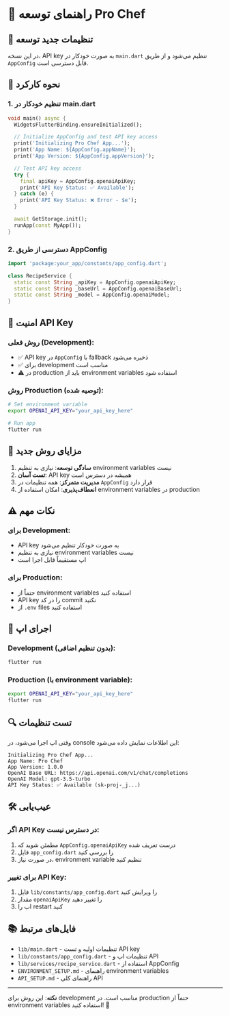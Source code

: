 # 🚀 راهنمای توسعه Pro Chef

## 🔧 تنظیمات جدید توسعه

در این نسخه، API key به صورت خودکار در `main.dart` تنظیم می‌شود و از طریق `AppConfig` قابل دسترسی است.

## 📱 نحوه کارکرد

### 1. **تنظیم خودکار در main.dart**

```dart
void main() async {
  WidgetsFlutterBinding.ensureInitialized();

  // Initialize AppConfig and test API key access
  print('Initializing Pro Chef App...');
  print('App Name: ${AppConfig.appName}');
  print('App Version: ${AppConfig.appVersion}');

  // Test API key access
  try {
    final apiKey = AppConfig.openaiApiKey;
    print('API Key Status: ✅ Available');
  } catch (e) {
    print('API Key Status: ❌ Error - $e');
  }

  await GetStorage.init();
  runApp(const MyApp());
}
```

### 2. **دسترسی از طریق AppConfig**

```dart
import 'package:your_app/constants/app_config.dart';

class RecipeService {
  static const String _apiKey = AppConfig.openaiApiKey;
  static const String _baseUrl = AppConfig.openaiBaseUrl;
  static const String _model = AppConfig.openaiModel;
}
```

## 🔐 امنیت API Key

### **روش فعلی (Development):**

- ✅ API key در `AppConfig` با fallback ذخیره می‌شود
- ✅ برای development مناسب است
- ⚠️ در production باید از environment variables استفاده شود

### **روش Production (توصیه شده):**

```bash
# Set environment variable
export OPENAI_API_KEY="your_api_key_here"

# Run app
flutter run
```

## 🎯 مزایای روش جدید

1. **سادگی توسعه**: نیازی به تنظیم environment variables نیست
2. **تست آسان**: API key همیشه در دسترس است
3. **مدیریت متمرکز**: همه تنظیمات در `AppConfig` قرار دارد
4. **انعطاف‌پذیری**: امکان استفاده از environment variables در production

## ⚠️ نکات مهم

### **برای Development:**

- API key به صورت خودکار تنظیم می‌شود
- نیازی به تنظیم environment variables نیست
- اپ مستقیماً قابل اجرا است

### **برای Production:**

- حتماً از environment variables استفاده کنید
- API key را در کد commit نکنید
- از `.env` files استفاده کنید

## 🚀 اجرای اپ

### **Development (بدون تنظیم اضافی):**

```bash
flutter run
```

### **Production (با environment variable):**

```bash
export OPENAI_API_KEY="your_api_key_here"
flutter run
```

## 🔍 تست تنظیمات

وقتی اپ اجرا می‌شود، در console این اطلاعات نمایش داده می‌شود:

```
Initializing Pro Chef App...
App Name: Pro Chef
App Version: 1.0.0
OpenAI Base URL: https://api.openai.com/v1/chat/completions
OpenAI Model: gpt-3.5-turbo
API Key Status: ✅ Available (sk-proj-_j...)
```

## 🛠️ عیب‌یابی

### **اگر API Key در دسترس نیست:**

1. مطمئن شوید که `AppConfig.openaiApiKey` درست تعریف شده
2. فایل `app_config.dart` را بررسی کنید
3. در صورت نیاز، environment variable تنظیم کنید

### **برای تغییر API Key:**

1. فایل `lib/constants/app_config.dart` را ویرایش کنید
2. مقدار `openaiApiKey` را تغییر دهید
3. اپ را restart کنید

## 📚 فایل‌های مرتبط

- `lib/main.dart` - تنظیمات اولیه و تست API key
- `lib/constants/app_config.dart` - تنظیمات اپ و API
- `lib/services/recipe_service.dart` - استفاده از AppConfig
- `ENVIRONMENT_SETUP.md` - راهنمای environment variables
- `API_SETUP.md` - راهنمای کلی API

---

**نکته**: این روش برای development مناسب است. در production حتماً از environment variables استفاده کنید! 🎯
